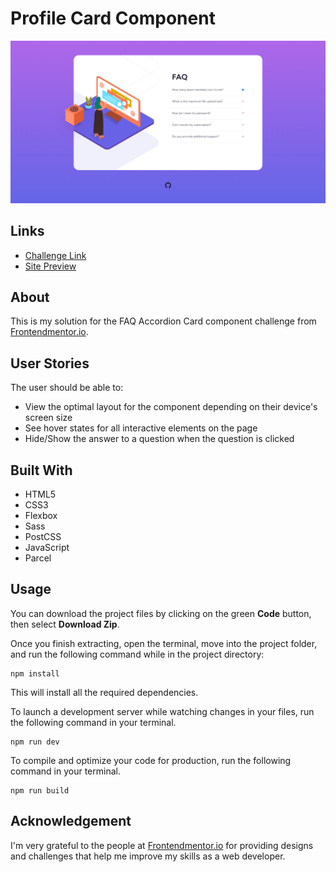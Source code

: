 # Profile Card Component
![](src/assets/images/solution-screenshot.png)

## Links
- [Challenge Link](https://www.frontendmentor.io/challenges/faq-accordion-card-XlyjD0Oam)
- [Site Preview](https://robinjmm-faq.vercel.app/)

## About
This is my solution for the FAQ Accordion Card component challenge from [Frontendmentor.io](https://www.frontendmentor.io/challenges/faq-accordion-card-XlyjD0Oam).

## User Stories
The user should be able to:
- View the optimal layout for the component depending on their device's screen size
- See hover states for all interactive elements on the page
- Hide/Show the answer to a question when the question is clicked

## Built With
- HTML5
- CSS3
- Flexbox
- Sass
- PostCSS
- JavaScript
- Parcel

## Usage
You can download the project files by clicking on the green **Code** button,  then select **Download Zip**.

Once you finish extracting, open the terminal, move into the project folder, and run the following command while in the project directory:

```
npm install
```

This will install all the required dependencies.

To launch a development server while watching changes in your files, run the following command in your terminal.

```
npm run dev
```

To compile and optimize your code for production, run the following command in your terminal.

```
npm run build
```

## Acknowledgement
I'm very grateful to the people at [Frontendmentor.io](https://www.frontendmentor.io) for providing designs and challenges that help me improve my skills as a web developer.